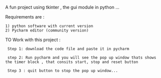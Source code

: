 A fun project using tkinter , the gui module in python ...

Requirements are :
					        
	1) python software with current version 
	2) Pycharm editor (community version)
									
TO Work with this project :
 
     Step 1: download the code file and paste it in pycharm
   
	 step 2: Run pycharm and you will see the pop up window thats shows the timer block , that consits start, stop and reset button
	 
	 Step 3 : quit button to stop the pop up window...
